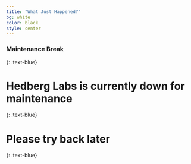 ```yaml
---
title: "What Just Happened?"
bg: white
color: black
style: center
---
```


### Maintenance Break
{: .text-blue}

<span class="fa-stack subtlecircle" style="font-size:100px; background:rgba(255,166,0,0.1)">
  <i class="fa fa-circle fa-stack-2x text-black"></i>
  <i class="fa fa-flask fa-stack-1x text-blue"></i>
</span>

# Hedberg Labs is currently down for maintenance
{: .text-blue}


# Please try back later
{: .text-blue}

